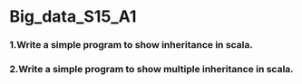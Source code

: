 # Big_data_S15_A1

### 1.Write a simple program to show inheritance in scala.

### 2.Write a simple program to show multiple inheritance in scala.
